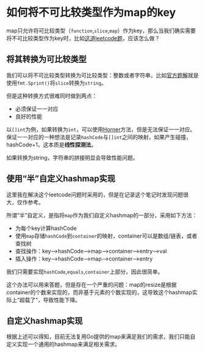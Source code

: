 # 如何将不可比较类型作为map的key

map只允许将可比较类型（`function`,`slice`,`map`）作为key，那么当我们确实需要将不可比较类型作为key时，比如[这道leetcode题](https://leetcode.cn/problems/equal-row-and-column-pairs/submissions/)，应该怎么做？

## 将其转换为可比较类型

我们可以将不可比较类型转换为可比较类型：整数或者字符串，比如[官方题解](https://leetcode.cn/problems/equal-row-and-column-pairs/solution/xiang-deng-xing-lie-dui-by-leetcode-solu-gvcg/)就是使用`fmt.Sprint()`将`slice`转换为`string`。

但是这种转换方式很难同时做到两点：

- 必须保证一一对应
- 良好的性能

以`[]int`为例，如果转换为`int`，可以使用[Horner](https://en.wikipedia.org/wiki/Horner%27s_method)方法，但是无法保证一一对应。保证一一对应的一种想法是记录`hashCode`与`[]int`之间的映射，如果产生碰撞，hashCode+1，这本质是**线性探测法**。

如果转换为string，字符串的拼接明显会导致性能问题。

## 使用“半”自定义hashmap实现

这里我在解决这个leetcode问题时采用的，但是在记录这个笔记时发现问题很大，仅作参考。

所谓“半”自定义，是指将`map`作为我们自定义hashmap的一部分，采用如下方法：

- 为每个key计算hashCode
- 使用`map`存储`hashCode`到`container`的映射，container可以是数组/链表，或者查找树
- 查找操作：key-->hashCode-->map-->container-->entry-->val
- 插入操作：key-->hashCode-->map-->container-->entry

我们只需要实现`hashCode`,`equals`,`container`上部分，因此很简单。

这个办法可以用来答题，但是存在一个严重的问题：map的resize是根据container的个数来实现的，而非基于元素的个数实现的，这导致这个hashmap实际上“超载了”，导致性能下降。

## 自定义hashmap实现

根据上述可以得知，目前无法复用Go提供的map来满足我们的需求，我们只能自定义实现一个通用的hashmap来满足相关需求。

